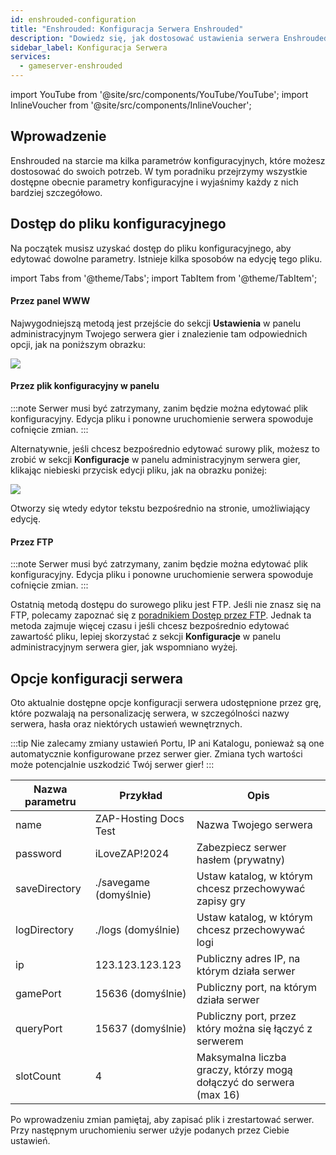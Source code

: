 ```yaml
---
id: enshrouded-configuration
title: "Enshrouded: Konfiguracja Serwera Enshrouded"
description: "Dowiedz się, jak dostosować ustawienia serwera Enshrouded dla optymalnej rozgrywki i zarządzania serwerem → Sprawdź teraz"
sidebar_label: Konfiguracja Serwera
services:
  - gameserver-enshrouded
---
```


import YouTube from '@site/src/components/YouTube/YouTube';
import InlineVoucher from '@site/src/components/InlineVoucher';

## Wprowadzenie

Enshrouded na starcie ma kilka parametrów konfiguracyjnych, które możesz dostosować do swoich potrzeb. W tym poradniku przejrzymy wszystkie dostępne obecnie parametry konfiguracyjne i wyjaśnimy każdy z nich bardziej szczegółowo.

<YouTube videoId="wgvfvQdtwN4" imageSrc="https://screensaver01.zap-hosting.com/index.php/s/tc7mcyZqk8Wyafa/preview" title="Konfiguracja serwera Enshrouded w zaledwie 60 sekund!" description="Wolisz zobaczyć wszystko w akcji, żeby lepiej zrozumieć? Mamy to! Zanurz się w naszym wideo, które wszystko Ci wyjaśni. Niezależnie czy się spieszysz, czy po prostu lubisz chłonąć informacje w najbardziej angażujący sposób!"/>

<InlineVoucher />

## Dostęp do pliku konfiguracyjnego

Na początek musisz uzyskać dostęp do pliku konfiguracyjnego, aby edytować dowolne parametry. Istnieje kilka sposobów na edycję tego pliku.

import Tabs from '@theme/Tabs';
import TabItem from '@theme/TabItem';

<Tabs>
<TabItem value="settings" label="Przez panel WWW" default>

#### Przez panel WWW

Najwygodniejszą metodą jest przejście do sekcji **Ustawienia** w panelu administracyjnym Twojego serwera gier i znalezienie tam odpowiednich opcji, jak na poniższym obrazku:

![](https://screensaver01.zap-hosting.com/index.php/s/QDPzFgWRrfB49HB/preview)

</TabItem>

<TabItem value="configs" label="Przez plik konfiguracyjny w panelu">

#### Przez plik konfiguracyjny w panelu

:::note
Serwer musi być zatrzymany, zanim będzie można edytować plik konfiguracyjny. Edycja pliku i ponowne uruchomienie serwera spowoduje cofnięcie zmian.
:::

Alternatywnie, jeśli chcesz bezpośrednio edytować surowy plik, możesz to zrobić w sekcji **Konfiguracje** w panelu administracyjnym serwera gier, klikając niebieski przycisk edycji pliku, jak na obrazku poniżej:

![](https://github.com/zaphosting/docs/assets/42719082/dc4699bc-33fa-447d-ac59-2960b3b080f9)

Otworzy się wtedy edytor tekstu bezpośrednio na stronie, umożliwiający edycję.

</TabItem>

<TabItem value="ftp" label="Przez FTP">


#### Przez FTP

:::note
Serwer musi być zatrzymany, zanim będzie można edytować plik konfiguracyjny. Edycja pliku i ponowne uruchomienie serwera spowoduje cofnięcie zmian.
:::

Ostatnią metodą dostępu do surowego pliku jest FTP. Jeśli nie znasz się na FTP, polecamy zapoznać się z [poradnikiem Dostęp przez FTP](gameserver-ftpaccess.md). Jednak ta metoda zajmuje więcej czasu i jeśli chcesz bezpośrednio edytować zawartość pliku, lepiej skorzystać z sekcji **Konfiguracje** w panelu administracyjnym serwera gier, jak wspomniano wyżej.

</TabItem>
</Tabs>

## Opcje konfiguracji serwera

Oto aktualnie dostępne opcje konfiguracji serwera udostępnione przez grę, które pozwalają na personalizację serwera, w szczególności nazwy serwera, hasła oraz niektórych ustawień wewnętrznych.

:::tip
Nie zalecamy zmiany ustawień Portu, IP ani Katalogu, ponieważ są one automatycznie konfigurowane przez serwer gier. Zmiana tych wartości może potencjalnie uszkodzić Twój serwer gier!
:::

| Nazwa parametru | Przykład                               | Opis                                                        |
| --------------- | ------------------------------------- | ----------------------------------------------------------- |
| name            | ZAP-Hosting Docs Test                 | Nazwa Twojego serwera                                       |
| password        | iLoveZAP!2024                        | Zabezpiecz serwer hasłem (prywatny)                         |
| saveDirectory   | ./savegame (domyślnie)               | Ustaw katalog, w którym chcesz przechowywać zapisy gry      |
| logDirectory    | ./logs (domyślnie)                   | Ustaw katalog, w którym chcesz przechowywać logi            |
| ip              | 123.123.123.123                     | Publiczny adres IP, na którym działa serwer                 |
| gamePort        | 15636 (domyślnie)                   | Publiczny port, na którym działa serwer                      |
| queryPort       | 15637 (domyślnie)                   | Publiczny port, przez który można się łączyć z serwerem     |
| slotCount       | 4                                   | Maksymalna liczba graczy, którzy mogą dołączyć do serwera (max 16) |

Po wprowadzeniu zmian pamiętaj, aby zapisać plik i zrestartować serwer. Przy następnym uruchomieniu serwer użyje podanych przez Ciebie ustawień.

<InlineVoucher />